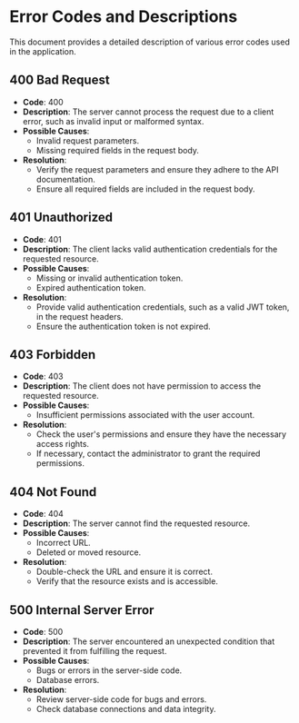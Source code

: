 # Error Codes and Descriptions

This document provides a detailed description of various error codes used in the application.

## 400 Bad Request

- **Code**: 400
- **Description**: The server cannot process the request due to a client error, such as invalid input or malformed syntax.
- **Possible Causes**: 
  - Invalid request parameters.
  - Missing required fields in the request body.
- **Resolution**: 
  - Verify the request parameters and ensure they adhere to the API documentation.
  - Ensure all required fields are included in the request body.

## 401 Unauthorized

- **Code**: 401
- **Description**: The client lacks valid authentication credentials for the requested resource.
- **Possible Causes**: 
  - Missing or invalid authentication token.
  - Expired authentication token.
- **Resolution**: 
  - Provide valid authentication credentials, such as a valid JWT token, in the request headers.
  - Ensure the authentication token is not expired.

## 403 Forbidden

- **Code**: 403
- **Description**: The client does not have permission to access the requested resource.
- **Possible Causes**: 
  - Insufficient permissions associated with the user account.
- **Resolution**: 
  - Check the user's permissions and ensure they have the necessary access rights.
  - If necessary, contact the administrator to grant the required permissions.

## 404 Not Found

- **Code**: 404
- **Description**: The server cannot find the requested resource.
- **Possible Causes**: 
  - Incorrect URL.
  - Deleted or moved resource.
- **Resolution**: 
  - Double-check the URL and ensure it is correct.
  - Verify that the resource exists and is accessible.

## 500 Internal Server Error

- **Code**: 500
- **Description**: The server encountered an unexpected condition that prevented it from fulfilling the request.
- **Possible Causes**: 
  - Bugs or errors in the server-side code.
  - Database errors.
- **Resolution**: 
  - Review server-side code for bugs and errors.
  - Check database connections and data integrity.

